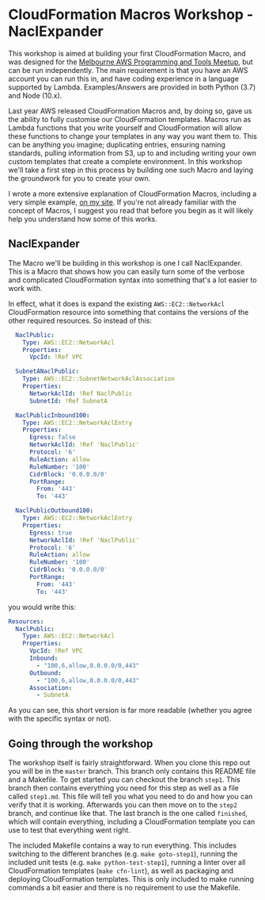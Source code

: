 # CloudFormation Macros Workshop - NaclExpander

This workshop is aimed at building your first CloudFormation Macro, and was designed for the [Melbourne AWS Programming and Tools Meetup](https://www.meetup.com/Melbourne-AWS-Programming-and-Tools-Meetup/), but can be run independently. The main requirement is that you have an AWS account you can run this in, and have coding experience in a language supported by Lambda. Examples/Answers are provided in both Python (3.7) and Node (10.x).

Last year AWS released CloudFormation Macros and, by doing so, gave us the ability to fully customise our CloudFormation templates. Macros run as Lambda functions that you write yourself and CloudFormation will allow these functions to change your templates in any way you want them to. This can be anything you imagine; duplicating entries, ensuring naming standards, pulling information from S3, up to and including writing your own custom templates that create a complete environment. In this workshop we'll take a first step in this process by building one such Macro and laying the groundwork for you to create your own.

I wrote a more extensive explanation of CloudFormation Macros, including a very simple example, [on my site](https://ig.nore.me/2018/11/building-and-testing-cloudformation-macros/). If you're not already familiar with the concept of Macros, I suggest you read that before you begin as it will likely help you understand how some of this works.

## NaclExpander

The Macro we'll be building in this workshop is one I call NaclExpander. This is a Macro that shows how you can easily turn some of the verbose and complicated CloudFormation syntax into something that's a lot easier to work with.

In effect, what it does is expand the existing `AWS::EC2::NetworkAcl` CloudFormation resource into something that contains the versions of the other required resources. So instead of this:

```yaml
  NaclPublic:
    Type: AWS::EC2::NetworkAcl
    Properties:
      VpcId: !Ref VPC

  SubnetANaclPublic:
    Type: AWS::EC2::SubnetNetworkAclAssociation
    Properties:
      NetworkAclId: !Ref NaclPublic
      SubnetId: !Ref SubnetA

  NaclPublicInbound100:
    Type: AWS::EC2::NetworkAclEntry
    Properties:
      Egress: false
      NetworkAclId: !Ref 'NaclPublic'
      Protocol: '6'
      RuleAction: allow
      RuleNumber: '100'
      CidrBlock: '0.0.0.0/0'
      PortRange:
        From: '443'
        To: '443'

  NaclPublicOutbound100:
    Type: AWS::EC2::NetworkAclEntry
    Properties:
      Egress: true
      NetworkAclId: !Ref 'NaclPublic'
      Protocol: '6'
      RuleAction: allow
      RuleNumber: '100'
      CidrBlock: '0.0.0.0/0'
      PortRange:
        From: '443'
        To: '443'
```

you would write this:

```yaml
Resources:
  NaclPublic:
    Type: AWS::EC2::NetworkAcl
    Properties:
      VpcId: !Ref VPC
      Inbound:
        - "100,6,allow,0.0.0.0/0,443"
      Outbound:
        - "100,6,allow,0.0.0.0/0,443"
      Association:
        - SubnetA
```

As you can see, this short version is far more readable (whether you agree with the specific syntax or not).

## Going through the workshop

The workshop itself is fairly straightforward. When you clone this repo out you will be in the `master` branch. This branch only contains this README file and a Makefile. To get started you can checkout the branch `step1`. This branch then contains everything you need for this step as well as a file called `step1.md`. This file will tell you what you need to do and how you can verify that it is working. Afterwards you can then move on to the `step2` branch, and continue like that. The last branch is the one called `finished`, which will contain everything, including a CloudFormation template you can use to test that everything went right.

The included Makefile contains a way to run everything. This includes switching to the different branches (e.g. `make goto-step1`), running the included unit tests (e.g. `make python-test-step1`), running a linter over all CloudFormation templates (`make cfn-lint`), as well as packaging and deploying CloudFormation templates. This is only included to make running commands a bit easier and there is no requirement to use the Makefile.
